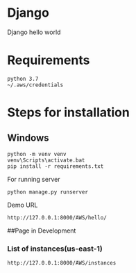 # Django
Django hello world

# Requirements 
```
python 3.7
~/.aws/credentials
```

# Steps for installation

## Windows

```
python -m venv venv
venv\Scripts\activate.bat
pip install -r requirements.txt
```

For running server
```
python manage.py runserver
```

Demo URL
```
http://127.0.0.1:8000/AWS/hello/
```

##Page in Development
### List of instances(us-east-1)
```
http://127.0.0.1:8000/AWS/instances
```